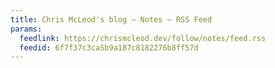 ```yaml
---
title: Chris McLeod's blog — Notes — RSS Feed
params:
  feedlink: https://chrismcleod.dev/follow/notes/feed.rss
  feedid: 6f7f37c3ca5b9a187c8182276b8ff57d
---
```

